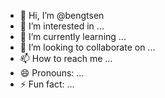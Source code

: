 - 👋 Hi, I’m @bengtsen
- 👀 I’m interested in ...
- 🌱 I’m currently learning ...
- 💞️ I’m looking to collaborate on ...
- 📫 How to reach me ...
- 😄 Pronouns: ...
- ⚡ Fun fact: ...

<!---
bengtsen/bengtsen is a ✨ special ✨ repository because its `README.md` (this file) appears on your GitHub profile.
You can click the Preview link to take a look at your changes.
--->
